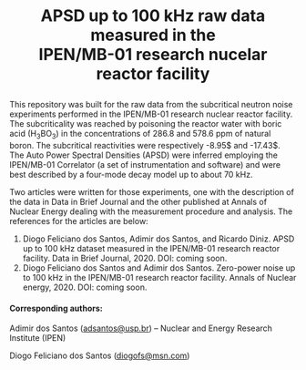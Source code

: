 # <p align="center">APSD up to 100 kHz raw data measured in the <br/> IPEN/MB-01 research nucelar reactor facility</p>


This repository was built for the raw data from the subcritical neutron noise experiments performed in the IPEN/MB-01 research nuclear reactor facility. The subcriticality was reached by poisoning the reactor water with boric acid (H<sub>3</sub>BO<sub>3</sub>) in the concentrations of 286.8 and 578.6 ppm of natural boron. The subcritical reactivities were respectively -8.95$ and -17.43$. The Auto Power Spectral Densities (APSD) were inferred employing the IPEN/MB-01 Correlator (a set of instrumentation and software) and were best described by a four-mode decay model up to about 70 kHz.

Two articles were written for those experiments, one with the description of the data in Data in Brief Journal and the other published at Annals of Nuclear Energy dealing with the measurement procedure and analysis. The references for the articles are below:

1)	Diogo Feliciano dos Santos, Adimir dos Santos, and Ricardo Diniz. APSD up to 100 kHz dataset measured in the IPEN/MB-01 research reactor facility. Data in Brief Journal, 2020. DOI: coming soon.
2)	Diogo Feliciano dos Santos and Adimir dos Santos. Zero-power noise up to 100 kHz in the IPEN/MB-01 research reactor facility. Annals of Nuclear energy, 2020. DOI: coming soon.


#### Corresponding authors:

Adimir dos Santos (adsantos@usp.br) – Nuclear and Energy Research Institute (IPEN)

Diogo Feliciano dos Santos (diogofs@msn.com)
